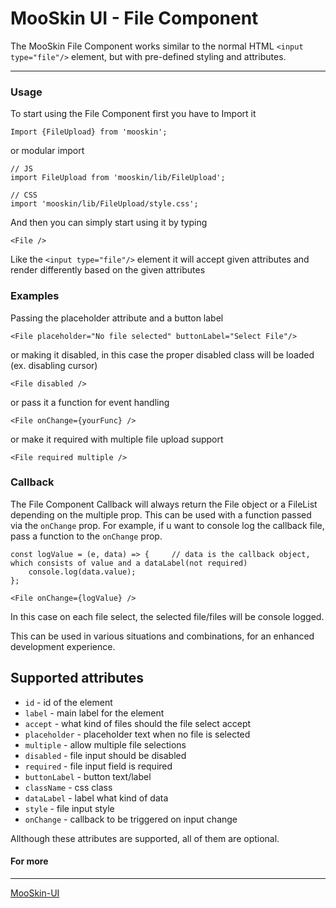 # MooSkin UI - File Component

The MooSkin File Component works similar to the normal HTML `<input type="file"/>` element, but with pre-defined styling and attributes.

___

### Usage

To start using the File Component first you have to Import it

```
Import {FileUpload} from 'mooskin';
```
or modular import
```
// JS
import FileUpload from 'mooskin/lib/FileUpload';

// CSS
import 'mooskin/lib/FileUpload/style.css';
```

And then you can simply start using it by typing

```
<File />
```

Like the `<input type="file"/>` element it will accept given attributes and render differently based on the given attributes

### Examples

Passing the placeholder attribute and a button label

```
<File placeholder="No file selected" buttonLabel="Select File"/>
```

or making it disabled, in this case the proper disabled class will be loaded (ex. disabling cursor)

```
<File disabled />
```

or pass it a function for event handling

```
<File onChange={yourFunc} />
```

or make it required with multiple file upload support

```
<File required multiple />
```

### Callback

The File Component Callback will always return the File object or a FileList depending on the multiple prop. This can be used with a function passed via the `onChange` prop. For example, if u want to console log the callback file, pass a function to the `onChange` prop.

```
const logValue = (e, data) => {     // data is the callback object, which consists of value and a dataLabel(not required)
    console.log(data.value);
};

<File onChange={logValue} />
```
In this case on each file select, the selected file/files will be console logged.

This can be used in various situations and combinations, for an enhanced development experience.

<div class="playground-doc">

## Supported attributes 

* `id` - id of the element
* `label` - main label for the element
* `accept` - what kind of files should the file select accept
* `placeholder` - placeholder text when no file is selected
* `multiple` - allow multiple file selections
* `disabled` - file input should be disabled
* `required` - file input field is required
* `buttonLabel` - button text/label
* `className` - css class
* `dataLabel` - label what kind of data 
* `style` - file input style
* `onChange` - callback to be triggered on input change

</div>

Allthough these attributes are supported, all of them are optional.

#### For more

___

[MooSkin-UI](https://github.com/moosend/mooskin-ui)